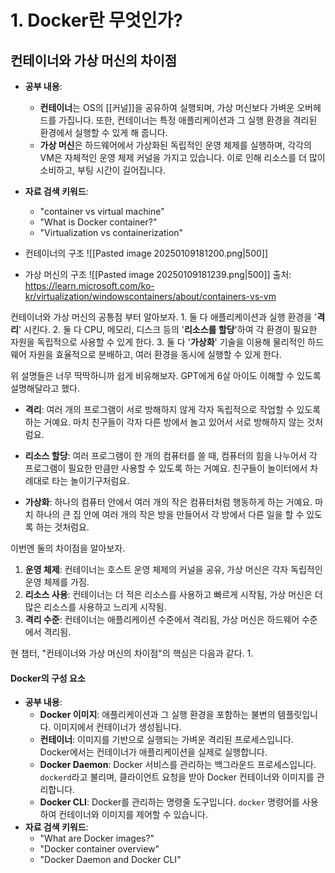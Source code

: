 # 1. **Docker란 무엇인가?**

## **컨테이너와 가상 머신의 차이점**

- **공부 내용**:
    - **컨테이너**는 OS의 [[커널]]을 공유하여 실행되며, 가상 머신보다 가벼운 오버헤드를 가집니다. 또한, 컨테이너는 특정 애플리케이션과 그 실행 환경을 격리된 환경에서 실행할 수 있게 해 줍니다.
    - **가상 머신**은 하드웨어에서 가상화된 독립적인 운영 체제를 실행하며, 각각의 VM은 자체적인 운영 체제 커널을 가지고 있습니다. 이로 인해 리소스를 더 많이 소비하고, 부팅 시간이 길어집니다.
- **자료 검색 키워드**:
    - "container vs virtual machine"
    - "What is Docker container?"
    - "Virtualization vs containerization"


- 컨테이너의 구조
![[Pasted image 20250109181200.png|500]]

- 가상 머신의 구조
![[Pasted image 20250109181239.png|500]]
출처: https://learn.microsoft.com/ko-kr/virtualization/windowscontainers/about/containers-vs-vm


컨테이너와 가상 머신의 공통점 부터 알아보자.
	1. 둘 다 애플리케이션과 실행 환경을 '**격리**' 시킨다.
	2. 둘 다 CPU, 메모리, 디스크 등의 '**리소스를 할당**'하여 각 환경이 필요한 자원을 독립적으로 사용할 수 있게 한다.
	3. 둘 다 '**가상화**' 기술을 이용해 물리적인 하드웨어 자원을 효율적으로 분배하고, 여러 환경을 동시에 실행할 수 있게 한다.

위 설명들은 너무 딱딱하니까 쉽게 비유해보자. 
GPT에게 6살 아이도 이해할 수 있도록 설명해달라고 했다.

- **격리**: 여러 개의 프로그램이 서로 방해하지 않게 각자 독립적으로 작업할 수 있도록 하는 거예요. 마치 친구들이 각자 다른 방에서 놀고 있어서 서로 방해하지 않는 것처럼요.
    
- **리소스 할당**: 여러 프로그램이 한 개의 컴퓨터를 쓸 때, 컴퓨터의 힘을 나누어서 각 프로그램이 필요한 만큼만 사용할 수 있도록 하는 거예요. 친구들이 놀이터에서 차례대로 타는 놀이기구처럼요.
    
- **가상화**: 하나의 컴퓨터 안에서 여러 개의 작은 컴퓨터처럼 행동하게 하는 거예요. 마치 하나의 큰 집 안에 여러 개의 작은 방을 만들어서 각 방에서 다른 일을 할 수 있도록 하는 것처럼요.

이번엔 둘의 차이점을 알아보자.
1. **운영 체제**: 컨테이너는 호스트 운영 체제의 커널을 공유, 가상 머신은 각자 독립적인 운영 체제를 가짐.
2. **리소스 사용**: 컨테이너는 더 적은 리소스를 사용하고 빠르게 시작됨, 가상 머신은 더 많은 리소스를 사용하고 느리게 시작됨.
3. **격리 수준**: 컨테이너는 애플리케이션 수준에서 격리됨, 가상 머신은 하드웨어 수준에서 격리됨.

현 챕터, "컨테이너와 가상 머신의 차이점"의 핵심은 다음과 같다.
1. 

#### **Docker의 구성 요소**

- **공부 내용**:
    - **Docker 이미지**: 애플리케이션과 그 실행 환경을 포함하는 불변의 템플릿입니다. 이미지에서 컨테이너가 생성됩니다.
    - **컨테이너**: 이미지를 기반으로 실행되는 가벼운 격리된 프로세스입니다. Docker에서는 컨테이너가 애플리케이션을 실제로 실행합니다.
    - **Docker Daemon**: Docker 서비스를 관리하는 백그라운드 프로세스입니다. `dockerd`라고 불리며, 클라이언트 요청을 받아 Docker 컨테이너와 이미지를 관리합니다.
    - **Docker CLI**: Docker를 관리하는 명령줄 도구입니다. `docker` 명령어를 사용하여 컨테이너와 이미지를 제어할 수 있습니다.
- **자료 검색 키워드**:
    - "What are Docker images?"
    - "Docker container overview"
    - "Docker Daemon and Docker CLI"